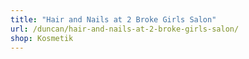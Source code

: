 ```yaml
---
title: "Hair and Nails at 2 Broke Girls Salon"
url: /duncan/hair-and-nails-at-2-broke-girls-salon/
shop: Kosmetik
---
```

